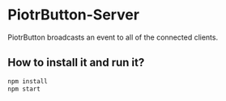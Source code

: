 # PiotrButton-Server

PiotrButton broadcasts an event to all of the connected clients.

## How to install it and run it?

```sh
npm install
npm start
```
